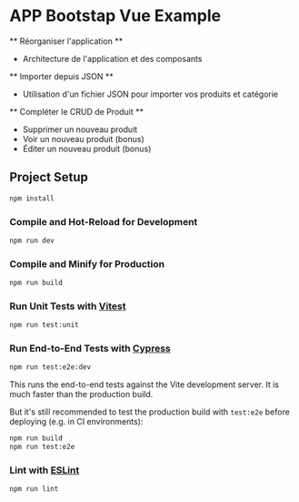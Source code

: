 # APP Bootstap Vue Example

** Réorganiser l'application **
- Architecture de l'application et des composants

** Importer depuis JSON **
- Utilisation d'un fichier JSON pour importer vos produits et catégorie

** Compléter le CRUD de Produit **
- Supprimer un nouveau produit
- Voir un nouveau produit (bonus)
- Éditer un nouveau produit (bonus)

## Project Setup

```sh
npm install
```

### Compile and Hot-Reload for Development

```sh
npm run dev
```

### Compile and Minify for Production

```sh
npm run build
```

### Run Unit Tests with [Vitest](https://vitest.dev/)

```sh
npm run test:unit
```

### Run End-to-End Tests with [Cypress](https://www.cypress.io/)

```sh
npm run test:e2e:dev
```

This runs the end-to-end tests against the Vite development server.
It is much faster than the production build.

But it's still recommended to test the production build with `test:e2e` before deploying (e.g. in CI environments):

```sh
npm run build
npm run test:e2e
```

### Lint with [ESLint](https://eslint.org/)

```sh
npm run lint
```
